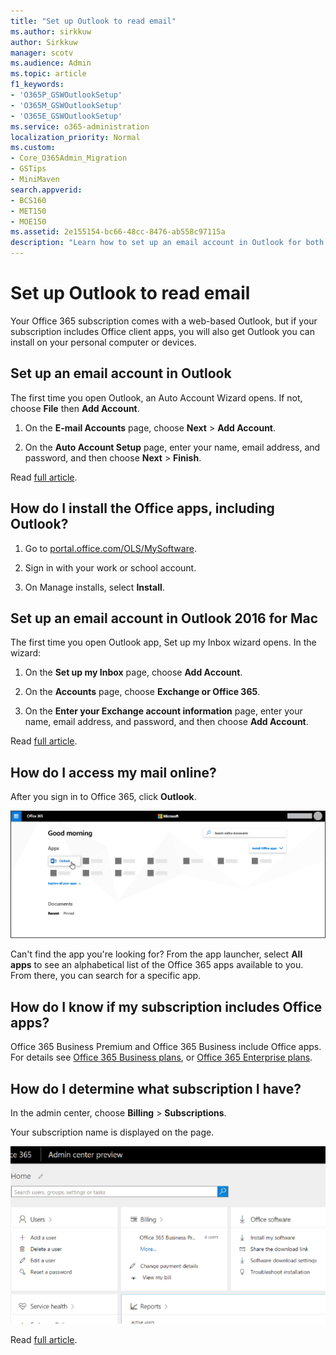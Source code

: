 ```yaml
---
title: "Set up Outlook to read email"
ms.author: sirkkuw
author: Sirkkuw
manager: scotv
ms.audience: Admin
ms.topic: article
f1_keywords:
- 'O365P_GSWOutlookSetup'
- 'O365M_GSWOutlookSetup'
- 'O365E_GSWOutlookSetup'
ms.service: o365-administration
localization_priority: Normal
ms.custom:
- Core_O365Admin_Migration
- GSTips
- MiniMaven
search.appverid:
- BCS160
- MET150
- MOE150
ms.assetid: 2e155154-bc66-48cc-8476-ab558c97115a
description: "Learn how to set up an email account in Outlook for both Windows and Mac, and about installing Office apps and accessing emails online."
---
```


# Set up Outlook to read email

Your Office 365 subscription comes with a web-based Outlook, but if your subscription includes Office client apps, you will also get Outlook you can install on your personal computer or devices.
  
## Set up an email account in Outlook

The first time you open Outlook, an Auto Account Wizard opens. If not, choose **File** then **Add Account**.
  
1. On the **E-mail Accounts** page, choose **Next** \> **Add Account**.
    
2. On the **Auto Account Setup** page, enter your name, email address, and password, and then choose **Next** \> **Finish**.
    
Read [full article](https://support.office.com/article/6e27792a-9267-4aa4-8bb6-c84ef146101b.aspx).
  
## How do I install the Office apps, including Outlook?

1. Go to [portal.office.com/OLS/MySoftware](https://portal.office.com/OLS/MySoftware.aspx).
    
2. Sign in with your work or school account.
    
3. On Manage installs, select **Install**.
    
## Set up an email account in Outlook 2016 for Mac

The first time you open Outlook app, Set up my Inbox wizard opens. In the wizard: 
  
1. On the **Set up my Inbox** page, choose **Add Account**.
    
2. On the **Accounts** page, choose **Exchange or Office 365**.
    
3. On the **Enter your Exchange account information** page, enter your name, email address, and password, and then choose **Add Account**.
    
Read [full article](https://support.office.com/article/6e27792a-9267-4aa4-8bb6-c84ef146101b.aspx#PickTab=Outlook_for_Mac). 
  
## How do I access my mail online?

After you sign in to Office 365, click **Outlook**.
  
![The Office 365 home page with the Outlook app highlighted](../media/3ceee838-9d85-4af3-95a6-fbcee11036f4.png)
  
Can't find the app you're looking for? From the app launcher, select **All apps** to see an alphabetical list of the Office 365 apps available to you. From there, you can search for a specific app. 
  
## How do I know if my subscription includes Office apps?

Office 365 Business Premium and Office 365 Business include Office apps. For details see [Office 365 Business plans](https://go.microsoft.com/fwlink/p/?LinkId=723731), or [Office 365 Enterprise plans](https://go.microsoft.com/fwlink/p/?LinkId=800029).
  
## How do I determine what subscription I have?

In the admin center, choose **Billing** \> **Subscriptions**. 
  
Your subscription name is displayed on the page.
  
![Go to Billling to view your subscriptions](../media/871a31e7-98bf-406e-9098-1a2da6a7cab0.gif)
  
Read [full article](../admin-overview/what-subscription-do-i-have.md).
  

